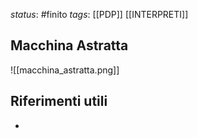 *status*: #finito 
*tags*:  [[PDP]] [[INTERPRETI]]

## Macchina Astratta
![[macchina_astratta.png]]


## Riferimenti utili

* 